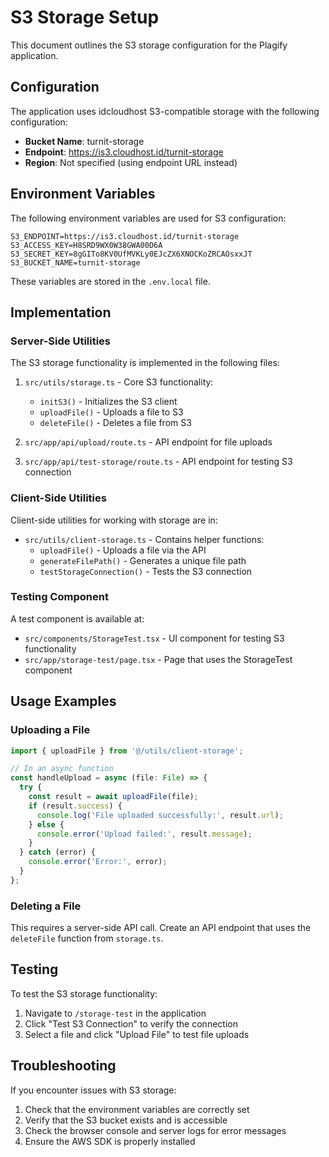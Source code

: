 # S3 Storage Setup

This document outlines the S3 storage configuration for the Plagify application.

## Configuration

The application uses idcloudhost S3-compatible storage with the following configuration:

- **Bucket Name**: turnit-storage
- **Endpoint**: https://is3.cloudhost.id/turnit-storage
- **Region**: Not specified (using endpoint URL instead)

## Environment Variables

The following environment variables are used for S3 configuration:

```
S3_ENDPOINT=https://is3.cloudhost.id/turnit-storage
S3_ACCESS_KEY=H8SRD9WX0W38GWA00D6A
S3_SECRET_KEY=8gGITo8KV0UfMVKLy0EJcZX6XNOCKoZRCAOsxxJT
S3_BUCKET_NAME=turnit-storage
```

These variables are stored in the `.env.local` file.

## Implementation

### Server-Side Utilities

The S3 storage functionality is implemented in the following files:

1. `src/utils/storage.ts` - Core S3 functionality:
   - `initS3()` - Initializes the S3 client
   - `uploadFile()` - Uploads a file to S3
   - `deleteFile()` - Deletes a file from S3

2. `src/app/api/upload/route.ts` - API endpoint for file uploads
3. `src/app/api/test-storage/route.ts` - API endpoint for testing S3 connection

### Client-Side Utilities

Client-side utilities for working with storage are in:

- `src/utils/client-storage.ts` - Contains helper functions:
  - `uploadFile()` - Uploads a file via the API
  - `generateFilePath()` - Generates a unique file path
  - `testStorageConnection()` - Tests the S3 connection

### Testing Component

A test component is available at:

- `src/components/StorageTest.tsx` - UI component for testing S3 functionality
- `src/app/storage-test/page.tsx` - Page that uses the StorageTest component

## Usage Examples

### Uploading a File

```typescript
import { uploadFile } from '@/utils/client-storage';

// In an async function
const handleUpload = async (file: File) => {
  try {
    const result = await uploadFile(file);
    if (result.success) {
      console.log('File uploaded successfully:', result.url);
    } else {
      console.error('Upload failed:', result.message);
    }
  } catch (error) {
    console.error('Error:', error);
  }
};
```

### Deleting a File

This requires a server-side API call. Create an API endpoint that uses the `deleteFile` function from `storage.ts`.

## Testing

To test the S3 storage functionality:

1. Navigate to `/storage-test` in the application
2. Click "Test S3 Connection" to verify the connection
3. Select a file and click "Upload File" to test file uploads

## Troubleshooting

If you encounter issues with S3 storage:

1. Check that the environment variables are correctly set
2. Verify that the S3 bucket exists and is accessible
3. Check the browser console and server logs for error messages
4. Ensure the AWS SDK is properly installed